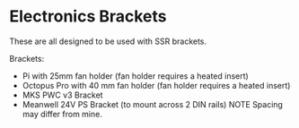 
# Electronics Brackets #

These are all designed to be used with SSR brackets.  
  
Brackets:  
  - Pi with 25mm fan holder (fan holder requires a heated insert)  
  - Octopus Pro with 40 mm fan holder (fan holder requires a heated insert)
  - MKS PWC v3 Bracket
  - Meanwell 24V PS Bracket (to mount across 2 DIN rails) NOTE Spacing may differ from mine.



